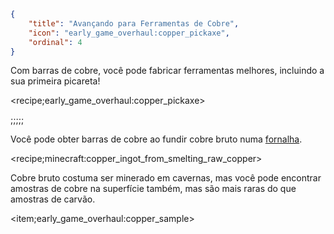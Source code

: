 ```json
{
	"title": "Avançando para Ferramentas de Cobre",
	"icon": "early_game_overhaul:copper_pickaxe",
	"ordinal": 4
}
```

Com barras de cobre, você pode fabricar ferramentas melhores, incluindo a sua primeira picareta!

<recipe;early_game_overhaul:copper_pickaxe>

;;;;;

Você pode obter barras de cobre ao fundir cobre bruto numa [fornalha](^early_game_overhaul:furnace).

<recipe;minecraft:copper_ingot_from_smelting_raw_copper>

Cobre bruto costuma ser minerado em cavernas, mas você pode encontrar amostras de cobre na superfície também, mas são mais raras do que amostras de carvão.

<item;early_game_overhaul:copper_sample>
